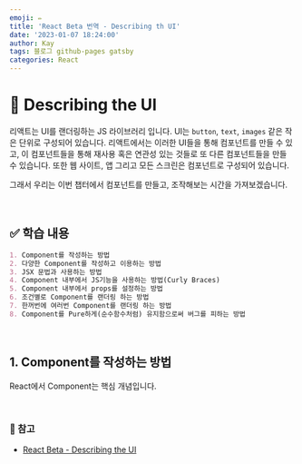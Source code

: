 ```yaml
---
emoji: ✏️
title: 'React Beta 번역 - Describing th UI'
date: '2023-01-07 18:24:00'
author: Kay
tags: 블로그 github-pages gatsby
categories: React
---
```


# 🌈 Describing the UI
리액트는 UI를 랜더링하는 JS 라이브러리 입니다. UI는 `button`, `text`, `images` 같은 작은 단위로 구성되어 있습니다.
리액트에서는 이러한 UI들을 통해 컴포넌트를 만들 수 있고, 이 컴포넌트들을 통해 재사용 혹은 연관성 있는 것들로 또 다른 컴포넌트들을 만들 수 있습니다.
또한 웹 사이트, 앱 그리고 모든 스크린은 컴포넌트로 구성되어 있습니다.

그래서 우리는 이번 챕터에서 컴포넌트를 만들고, 조작해보는 시간을 가져보겠습니다.

<br/>

## ✅ 학습 내용
```md
1. Component를 작성하는 방법
2. 다양한 Component를 작성하고 이용하는 방법
3. JSX 문법과 사용하는 방법
4. Component 내부에서 JS기능을 사용하는 방법(Curly Braces)
5. Component 내부에서 props를 설정하는 방법
6. 조건별로 Component를 랜더링 하는 방법
7. 한꺼번에 여러번 Component를 랜더링 하는 방법
8. Component를 Pure하게(순수함수처럼) 유지함으로써 버그를 피하는 방법
```

<br>

## 1. Component를 작성하는 방법
React에서 Component는 핵심 개념입니다.

<br>

### 📕 참고
- [React Beta - Describing the UI](https://beta.reactjs.org/learn/describing-the-ui)


```toc
```
